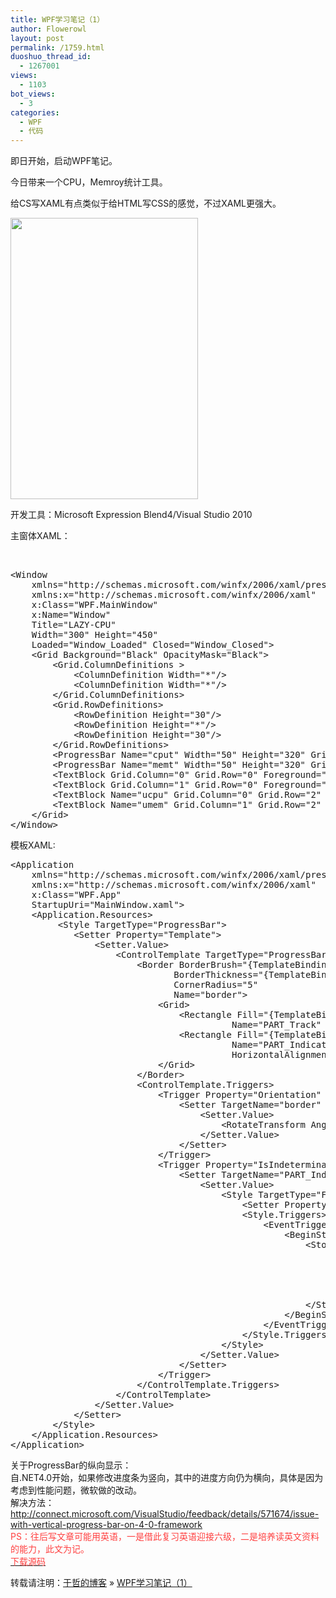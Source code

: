 ```yaml
---
title: WPF学习笔记（1）
author: Flowerowl
layout: post
permalink: /1759.html
duoshuo_thread_id:
  - 1267001
views:
  - 1103
bot_views:
  - 3
categories:
  - WPF
  - 代码
---
```

即日开始，启动WPF笔记。

今日带来一个CPU，Memroy统计工具。

给CS写XAML有点类似于给HTML写CSS的感觉，不过XAML更强大。

<img class="aligncenter size-full wp-image-1760" title="夜阑" src="http://lazynight.me/wp-content/uploads/2012/04/Lazy-CPU.gif" alt="" width="300" height="450" />

开发工具：Microsoft Expression Blend4/Visual Studio 2010

主窗体XAML：

&nbsp;

<pre class="brush:xml">&lt;Window
	xmlns="http://schemas.microsoft.com/winfx/2006/xaml/presentation"
	xmlns:x="http://schemas.microsoft.com/winfx/2006/xaml"
	x:Class="WPF.MainWindow"
	x:Name="Window"
	Title="LAZY-CPU"
	Width="300" Height="450"
    Loaded="Window_Loaded" Closed="Window_Closed"&gt;
	&lt;Grid Background="Black" OpacityMask="Black"&gt;
		&lt;Grid.ColumnDefinitions &gt;
			&lt;ColumnDefinition Width="*"/&gt;
			&lt;ColumnDefinition Width="*"/&gt;
		&lt;/Grid.ColumnDefinitions&gt;
		&lt;Grid.RowDefinitions&gt;
			&lt;RowDefinition Height="30"/&gt;
			&lt;RowDefinition Height="*"/&gt;
			&lt;RowDefinition Height="30"/&gt;
		&lt;/Grid.RowDefinitions&gt;
        &lt;ProgressBar Name="cput" Width="50" Height="320" Grid.Column="0" Grid.Row="1"  Orientation="Vertical" Foreground="#FF4040" Background="White" BorderBrush="Gray" BorderThickness="3" /&gt;
        &lt;ProgressBar Name="memt" Width="50" Height="320" Grid.Column="1" Grid.Row="1"  Orientation="Vertical" Foreground="#FF4040" Background="White" BorderBrush="Gray" BorderThickness="3"/&gt;
		&lt;TextBlock Grid.Column="0" Grid.Row="0" Foreground="White"  HorizontalAlignment="Center" VerticalAlignment="Center"&gt;CPU&lt;/TextBlock&gt;
		&lt;TextBlock Grid.Column="1" Grid.Row="0" Foreground="White" HorizontalAlignment="Center" VerticalAlignment="Center"&gt;Memory&lt;/TextBlock&gt;
		&lt;TextBlock Name="ucpu" Grid.Column="0" Grid.Row="2" Foreground="White"  HorizontalAlignment="Center" VerticalAlignment="Center"/&gt;
		&lt;TextBlock Name="umem" Grid.Column="1" Grid.Row="2" Foreground="White"   HorizontalAlignment="Center" VerticalAlignment="Center"/&gt;
	&lt;/Grid&gt;
&lt;/Window&gt;</pre>

模板XAML:

<pre class="brush:xml">&lt;Application
	xmlns="http://schemas.microsoft.com/winfx/2006/xaml/presentation"
	xmlns:x="http://schemas.microsoft.com/winfx/2006/xaml"
	x:Class="WPF.App"
	StartupUri="MainWindow.xaml"&gt;
	&lt;Application.Resources&gt;
		 &lt;Style TargetType="ProgressBar"&gt;
            &lt;Setter Property="Template"&gt;
                &lt;Setter.Value&gt;
                    &lt;ControlTemplate TargetType="ProgressBar"&gt;
                        &lt;Border BorderBrush="{TemplateBinding BorderBrush}"
                               BorderThickness="{TemplateBinding BorderThickness}"
							   CornerRadius="5"
                               Name="border"&gt;
                            &lt;Grid&gt;
                                &lt;Rectangle Fill="{TemplateBinding Background}"
                                          Name="PART_Track" /&gt;
                                &lt;Rectangle Fill="{TemplateBinding Foreground}"
                                          Name="PART_Indicator"
                                          HorizontalAlignment="Left"/&gt;
                            &lt;/Grid&gt;
                        &lt;/Border&gt;
                        &lt;ControlTemplate.Triggers&gt;
                            &lt;Trigger Property="Orientation" Value="Vertical"&gt;
                                &lt;Setter TargetName="border" Property="LayoutTransform"&gt;
                                    &lt;Setter.Value&gt;
                                        &lt;RotateTransform Angle="270" /&gt;
                                    &lt;/Setter.Value&gt;
                                &lt;/Setter&gt;
                            &lt;/Trigger&gt;
                            &lt;Trigger Property="IsIndeterminate" Value="True"&gt;
                                &lt;Setter TargetName="PART_Indicator" Property="Style"&gt;
                                    &lt;Setter.Value&gt;
                                        &lt;Style TargetType="FrameworkElement"&gt;
                                            &lt;Setter Property="HorizontalAlignment" Value="Stretch"/&gt;
                                            &lt;Style.Triggers&gt;
                                                &lt;EventTrigger RoutedEvent="Loaded"&gt;
                                                    &lt;BeginStoryboard&gt;
                                                        &lt;Storyboard&gt;
                                                            &lt;ColorAnimation Storyboard.TargetProperty="Fill.Color"
                                                                           To="Transparent"
                                                                           Duration="0:0:0.5"
                                                                           AutoReverse="True"
                                                                           RepeatBehavior="Forever"/&gt;
                                                        &lt;/Storyboard&gt;
                                                    &lt;/BeginStoryboard&gt;
                                                &lt;/EventTrigger&gt;
                                            &lt;/Style.Triggers&gt;
                                        &lt;/Style&gt;
                                    &lt;/Setter.Value&gt;
                                &lt;/Setter&gt;
                            &lt;/Trigger&gt;
                        &lt;/ControlTemplate.Triggers&gt;
                    &lt;/ControlTemplate&gt;
                &lt;/Setter.Value&gt;
            &lt;/Setter&gt;
        &lt;/Style&gt;
	&lt;/Application.Resources&gt;
&lt;/Application&gt;</pre>

关于ProgressBar的纵向显示：  
自.NET4.0开始，如果修改进度条为竖向，其中的进度方向仍为横向，具体是因为考虑到性能问题，微软做的改动。  
解决方法：<span style="color: #ff4040;"><a href="http://connect.microsoft.com/VisualStudio/feedback/details/571674/issue-with-vertical-progress-bar-on-4-0-framework" target="_blank"><span style="color: #ff4040;">http://connect.microsoft.com/VisualStudio/feedback/details/571674/issue-with-vertical-progress-bar-on-4-0-framework</span></a></span>  
<span style="color: #ff4040;">PS：往后写文章可能用英语，一是借此复习英语迎接六级，二是培养读英文资料的能力，此文为记。</span>  
<span style="color: #ff4040;"><a href="http://dl.dbank.com/c0ery684pl" target="_blank"><span style="color: #ff4040;">下载源码</span></a></span>

转载请注明：[于哲的博客][1] &raquo; [WPF学习笔记（1）][2]

 [1]: http://lazynight.me
 [2]: http://lazynight.me/1759.html